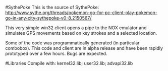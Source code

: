 #SythePoke
This is the source of SythePoke:
http://www.sythe.org/threads/pokemon-go-for-pc-client-play-pokemon-go-in-any-city-sythepoke-v0-8.2150567/

This very simple win32 client opens a pipe to the NOX emulator and simulates GPS movements based on key strokes and a selected location.

Some of the code was programmatically generated (in particular combobox). This code and client are in alpha release and have been rapidly prototyped over a few hours. Bugs are expected.

#Libraries
Compile with:
kernel32.lib; user32.lib; advapi32.lib
